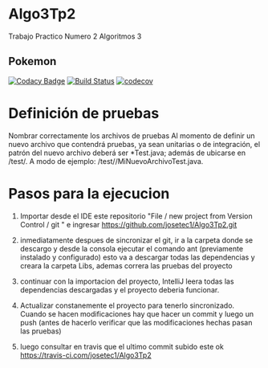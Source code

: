 # Algo3Tp2
Trabajo Practico Numero 2 Algoritmos 3

## Pokemon

[![Codacy Badge](https://api.codacy.com/project/badge/Grade/2bc54b6684cc40eb8248b9dbba11d462)](https://app.codacy.com/app/josetec1/Pokemon?utm_source=github.com&utm_medium=referral&utm_content=josetec1/Algo3Tp2&utm_campaign=Badge_Grade_Dashboard)
[![Build Status](https://travis-ci.org/josetec1/Algo3Tp2.svg?branch=master)](https://travis-ci.org/josetec1/Algo3Tp2) [![codecov](https://codecov.io/gh/josetec1/Algo3Tp2/branch/master/graph/badge.svg)](https://codecov.io/gh/josetec1/Algo3Tp2)

# Definición de pruebas
Nombrar correctamente los archivos de pruebas
Al momento de definir un nuevo archivo que contendrá pruebas, ya sean unitarias o de integración, el patrón del nuevo archivo deberá ser *Test.java; además de ubicarse en <directorio del proyecto>/test/. A modo de ejemplo: <mi proyecto>/test/<paquete>/MiNuevoArchivoTest.java.
  
  # Pasos para la ejecucion
  1) Importar desde el IDE este repositorio  "File / new project from Version Control / git " e ingresar https://github.com/josetec1/Algo3Tp2.git
  
  2) inmediatamente despues de sincronizar el git, ir a la carpeta donde se descargo y desde la consola ejecutar el comando ant (previamente instalado y configurado) esto va a descargar todas las dependencias y creara la carpeta Libs, ademas correra las pruebas del proyecto
  
  3) continuar con la importacion del proyecto, IntelliJ leera todas las dependencias descargadas y el proyecto deberia funcionar.
  
  4) Actualizar constanemente el proyecto para tenerlo sincronizado. Cuando se hacen modificaciones hay que hacer un commit y luego un push (antes de hacerlo verificar que las modificaciones hechas pasan las pruebas)
  
  5) luego consultar en travis que el ultimo commit subido este ok
     https://travis-ci.com/josetec1/Algo3Tp2
     
     
